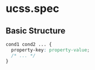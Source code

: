 ucss.spec
====

Basic Structure
----
```css
cond1 cond2 ... {
  property-key: property-value;
  /* ... */
}
```
